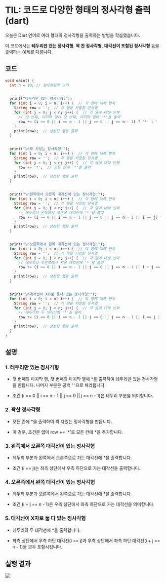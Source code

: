 # TIL: 코드로 다양한 형태의 정사각형 출력 (dart)

오늘은 Dart 언어로 여러 형태의 정사각형을 출력하는 방법을 학습했습니다. 

이 코드에서는 **테두리만 있는 정사각형**, **꽉 찬 정사각형**, **대각선이 포함된 정사각형** 등을 출력하는 예제를 다룹니다.

## 코드
```dart
void main() {
  int n = 10; // 정사각형의 크기
  

  print("테두리만 있는 정사각형:");
  for (int i = 0; i < n; i++) {  // 각 행에 대해 반복
    String row = '';  // 각 행을 저장할 문자열
    for (int j = 0; j < n; j++) {  // 각 열에 대해 반복
      // 첫 번째, 마지막 행과 첫 번째, 마지막 열에 '*'을 출력
      row += (i == 0 || i == n - 1 || j == 0 || j == n - 1) ? '*' : ' ';
    }
    print(row);  // 생성된 행을 출력
  }
  

  print("\n꽉 차있는 정사각형:");
  for (int i = 0; i < n; i++) {  // 각 행에 대해 반복
    String row = '';  // 각 행을 저장할 문자열
    for (int j = 0; j < n; j++) {  // 각 열에 대해 반복
      row += '*';  // 모든 칸에 '*'을 출력
    }
    print(row);  // 생성된 행을 출력
  }


  print("\n왼쪽에서 오른쪽 대각선이 있는 정사각형:");
  for (int i = 0; i < n; i++) {  // 각 행에 대해 반복
    String row = '';  // 각 행을 저장할 문자열
    for (int j = 0; j < n; j++) {  // 각 열에 대해 반복
      // 테두리나 왼쪽에서 오른쪽 대각선에 '*'을 출력
      row += (i == 0 || i == n - 1 || j == 0 || j == n - 1 || i == j) ? '*' : ' ';
    }
    print(row);  // 생성된 행을 출력
  }


  print("\n오른쪽에서 왼쪽 대각선이 있는 정사각형:");
  for (int i = 0; i < n; i++) {  // 각 행에 대해 반복
    String row = '';  // 각 행을 저장할 문자열
    for (int j = 0; j < n; j++) {  // 각 열에 대해 반복
      // 테두리나 오른쪽에서 왼쪽 대각선에 '*'을 출력
      row += (i == 0 || i == n - 1 || j == 0 || j == n - 1 || i + j == n - 1) ? '*' : ' ';
    }
    print(row);  // 생성된 행을 출력
  }


  print("\n대각선이 X자로 둘다 있는 정사각형:");
  for (int i = 0; i < n; i++) {  // 각 행에 대해 반복
    String row = '';  // 각 행을 저장할 문자열
    for (int j = 0; j < n; j++) {  // 각 열에 대해 반복
      // 테두리와 두 대각선에 '*'을 출력
      row += (i == 0 || i == n - 1 || j == 0 || j == n - 1 || i == j || i + j == n - 1) ? '*' : ' ';
    }
    print(row);  // 생성된 행을 출력
  }
}
```

## 설명
### 1. 테두리만 있는 정사각형

- 첫 번째와 마지막 행, 첫 번째와 마지막 열에 *을 출력하여 테두리만 있는 정사각형을 만듭니다. 나머지 부분은 공백 ' '으로 처리됩니다.

- 조건 (i == 0 || i == n - 1 || j == 0 || j == n - 1)은 테두리 부분을 의미합니다.

### 2. 꽉찬 정사각형
   
- 모든 칸에 *을 출력하여 꽉 차있는 정사각형을 만듭니다.

- 이 경우, 조건문 없이 row += '*'로 모든 칸에 *을 추가합니다.

### 3. 왼쪽에서 오른쪽 대각선이 있는 정사각형

- 테두리 부분과 왼쪽에서 오른쪽으로 가는 대각선에 *을 출력합니다.

- 조건 (i == j)는 좌측 상단에서 우측 하단으로 가는 대각선을 출력합니다.

### 4. 오른쪽에서 왼쪽 대각선이 있는 정사각형

- 테두리 부분과 오른쪽에서 왼쪽으로 가는 대각선에 *을 출력합니다.

- 조건 (i + j == n - 1)은 우측 상단에서 좌측 하단으로 가는 대각선을 의미합니다.

### 5. 대각선이 X자로 둘 다 있는 정사각형

  - 테두리와 두 대각선에 *을 출력합니다.

  - 좌측 상단에서 우측 하단 대각선(i == j)과 우측 상단에서 좌측 하단 대각선(i + j == n - 1)을 모두 포함시킵니다.

## 실행 결과

![](https://github.com/YOUHEETAE/mygit/blob/main/%ED%99%94%EB%A9%B4%20%EC%BA%A1%EC%B2%98%202025-03-23%20223318.jpg)


